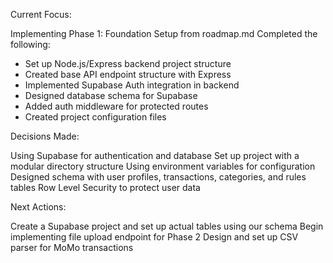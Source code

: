 Current Focus:

Implementing Phase 1: Foundation Setup from roadmap.md
Completed the following:
- Set up Node.js/Express backend project structure
- Created base API endpoint structure with Express
- Implemented Supabase Auth integration in backend
- Designed database schema for Supabase 
- Added auth middleware for protected routes
- Created project configuration files

Decisions Made:

Using Supabase for authentication and database
Set up project with a modular directory structure
Using environment variables for configuration
Designed schema with user profiles, transactions, categories, and rules tables
Row Level Security to protect user data

Next Actions:

Create a Supabase project and set up actual tables using our schema
Begin implementing file upload endpoint for Phase 2
Design and set up CSV parser for MoMo transactions

